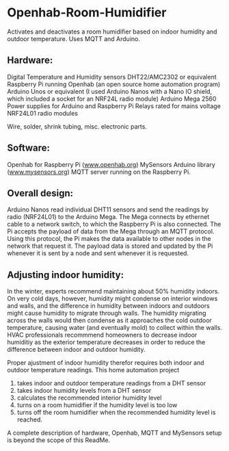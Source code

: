 # Openhab-Room-Humidifier
Activates and deactivates a room humidifier based on indoor humidity and outdoor temperature. Uses MQTT and Arduino.

## Hardware:
Digital Temperature and Humidity sensors DHT22/AMC2302 or equivalent
Raspberry Pi running Openhab (an open source home automation program)
Arduino Unos or equivalent (I used Arduino Nanos with a Nano IO shield, which included a socket for an NRF24L radio module)
Arduino Mega 2560
Power supplies for Arduino and Raspberry Pi
Relays rated for mains voltage
NRF24L01 radio modules

Wire, solder, shrink tubing, misc. electronic parts.

## Software:
Openhab for Raspberry Pi (www.openhab.org)
MySensors Arduino library (www.mysensors.org)
MQTT server running on the Raspberry Pi.

## Overall design:
Arduino Nanos read individual DHT11 sensors and send the readings by radio (NRF24L01) to the Arduino Mega. The Mega connects by
ethernet cable to a network switch, to which the Raspberry Pi is also connected. The Pi accepts the payload of data from the Mega
through an MQTT protocol. Using this protocol, the Pi makes the data available to other nodes in the network that request it.
The payload data is stored and updated by the Pi whenever it is sent by a node and sent whenever it is requested. 

## Adjusting indoor humidity:
In the winter, experts recommend maintaining about 50% humidity indoors. On very cold days, however, humidity might condense
on interior windows and walls, and the difference in humidity between indoors and outdoors might cause humidity to migrate
through walls. The humidity migrating across the walls would then condense as it approaches the cold outdoor temperature, causing
water (and eventually mold) to collect within the walls. HVAC professionals recommmend homeowners to decrease indoor humiditiy as
the exterior temperature decreases in order to reduce the difference between indoor and outdoor humidity.

Proper ajustment of indoor humidity therefor requires both indoor and outdoor temperature readings. This home automation project
1) takes indoor and outdoor temperature readings from a DHT sensor
2) takes indoor humidity levels from a DHT sensor
3) calculates the recommended interior humidity level
4) turns on a room humidifier if the humidity level is too low
5) turns off the room humidifier when the recommended humidity level is reached.

A complete description of hardware, Openhab, MQTT and MySensors setup is beyond the scope of this ReadMe. 
